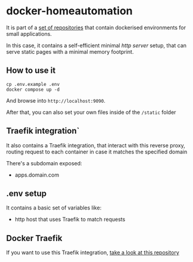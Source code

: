 # docker-homeautomation

It is part of a [set of repositories](https://github.com/search?q=user%3Admartingarcia+docker) that contain dockerised environments for small applications.

In this case, it contains a self-efficient minimal *http server* setup, that can serve static pages with a minimal memory footprint.

## How to use it

```
cp .env.example .env
docker compose up -d
```

And browse into `http://localhost:9090`.

After that, you can also set your own files inside of the `/static` folder

## Traefik integration`

It also contains a Traefik integration, that interact with this reverse proxy, routing request to each container in case it matches the specified domain

There's a subdomain exposed:
  - apps.domain.com

## .env setup

It contains a basic set of variables like:

- http host that uses Traefik to match requests

## Docker Traefik

If you want to use this Traefik integration, [take a look at this repository](https://github.com/dmartingarcia/docker-traefik)
